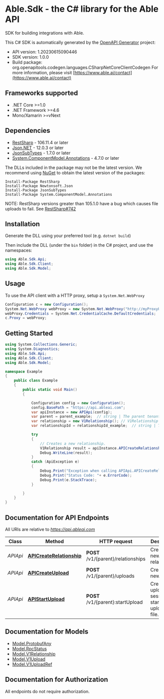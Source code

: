 # Able.Sdk - the C# library for the Able API

SDK for building integrations with Able.

This C# SDK is automatically generated by the [OpenAPI Generator](https://openapi-generator.tech) project:

- API version: 1.20230615090446
- SDK version: 1.0.0
- Build package: org.openapitools.codegen.languages.CSharpNetCoreClientCodegen
    For more information, please visit [https://www.able.ai/contact](https://www.able.ai/contact)

<a name="frameworks-supported"></a>
## Frameworks supported
- .NET Core >=1.0
- .NET Framework >=4.6
- Mono/Xamarin >=vNext

<a name="dependencies"></a>
## Dependencies

- [RestSharp](https://www.nuget.org/packages/RestSharp) - 106.11.4 or later
- [Json.NET](https://www.nuget.org/packages/Newtonsoft.Json/) - 12.0.3 or later
- [JsonSubTypes](https://www.nuget.org/packages/JsonSubTypes/) - 1.7.0 or later
- [System.ComponentModel.Annotations](https://www.nuget.org/packages/System.ComponentModel.Annotations) - 4.7.0 or later

The DLLs included in the package may not be the latest version. We recommend using [NuGet](https://docs.nuget.org/consume/installing-nuget) to obtain the latest version of the packages:
```
Install-Package RestSharp
Install-Package Newtonsoft.Json
Install-Package JsonSubTypes
Install-Package System.ComponentModel.Annotations
```

NOTE: RestSharp versions greater than 105.1.0 have a bug which causes file uploads to fail. See [RestSharp#742](https://github.com/restsharp/RestSharp/issues/742)

<a name="installation"></a>
## Installation
Generate the DLL using your preferred tool (e.g. `dotnet build`)

Then include the DLL (under the `bin` folder) in the C# project, and use the namespaces:
```csharp
using Able.Sdk.Api;
using Able.Sdk.Client;
using Able.Sdk.Model;
```
<a name="usage"></a>
## Usage

To use the API client with a HTTP proxy, setup a `System.Net.WebProxy`
```csharp
Configuration c = new Configuration();
System.Net.WebProxy webProxy = new System.Net.WebProxy("http://myProxyUrl:80/");
webProxy.Credentials = System.Net.CredentialCache.DefaultCredentials;
c.Proxy = webProxy;
```

<a name="getting-started"></a>
## Getting Started

```csharp
using System.Collections.Generic;
using System.Diagnostics;
using Able.Sdk.Api;
using Able.Sdk.Client;
using Able.Sdk.Model;

namespace Example
{
    public class Example
    {
        public static void Main()
        {

            Configuration config = new Configuration();
            config.BasePath = "https://api.ableai.com";
            var apiInstance = new APIApi(config);
            var parent = parent_example;  // string | The parent tenant resource name where this relationship will be created. Format: tenants/{tenant}
            var relationship = new V1Relationship(); // V1Relationship | The relationship to create.
            var relationshipId = relationshipId_example;  // string | The ID to use for the relationship, which will become the final component of the relationship's resource name.  This value should be a valid XID.  If no ID is specified, an ID will be generated by the server. (optional) 

            try
            {
                // Creates a new relationship.
                V1Relationship result = apiInstance.APICreateRelationship(parent, relationship, relationshipId);
                Debug.WriteLine(result);
            }
            catch (ApiException e)
            {
                Debug.Print("Exception when calling APIApi.APICreateRelationship: " + e.Message );
                Debug.Print("Status Code: "+ e.ErrorCode);
                Debug.Print(e.StackTrace);
            }

        }
    }
}
```

<a name="documentation-for-api-endpoints"></a>
## Documentation for API Endpoints

All URIs are relative to *https://api.ableai.com*

Class | Method | HTTP request | Description
------------ | ------------- | ------------- | -------------
*APIApi* | [**APICreateRelationship**](docs/APIApi.md#apicreaterelationship) | **POST** /v1/{parent}/relationships | Creates a new relationship.
*APIApi* | [**APICreateUpload**](docs/APIApi.md#apicreateupload) | **POST** /v1/{parent}/uploads | Creates a new upload.
*APIApi* | [**APIStartUpload**](docs/APIApi.md#apistartupload) | **POST** /v1/{parent}:startUpload | Creates an upload session to start uploading a file.


<a name="documentation-for-models"></a>
## Documentation for Models

 - [Model.ProtobufAny](docs/ProtobufAny.md)
 - [Model.RpcStatus](docs/RpcStatus.md)
 - [Model.V1Relationship](docs/V1Relationship.md)
 - [Model.V1Upload](docs/V1Upload.md)
 - [Model.V1UploadRef](docs/V1UploadRef.md)


<a name="documentation-for-authorization"></a>
## Documentation for Authorization

All endpoints do not require authorization.
